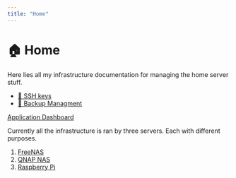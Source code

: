 ```yaml
---
title: "Home"
---
```


# 🏠 Home 

Here lies all my infrastructure documentation for managing the home server stuff.

- [🔑 SSH keys](/posts/ssh-keys)
- [💾 Backup Managment](/posts/backup-management)

[Application Dashboard](http://192.168.1.196:5050/)

Currently all the infrastructure is ran by three servers. Each with different purposes.

1. [FreeNAS](/freenas)
2. [QNAP NAS](/qnap-nas)
3. [Raspberry Pi](/pi-server)
